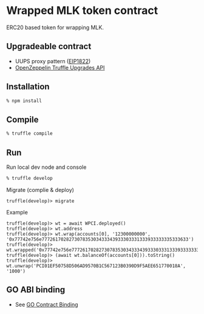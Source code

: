 # Wrapped MLK token contract

ERC20 based token for wrapping MLK.

## Upgradeable contract

- UUPS proxy pattern ([EIP1822](https://eips.ethereum.org/EIPS/eip-1822))
- [OpenZeppelin Truffle Upgrades API](https://docs.openzeppelin.com/upgrades-plugins/1.x/api-truffle-upgrades)

## Installation

```sh
% npm install
```

## Compile

```sh
% truffle compile
```

## Run 

Run local dev node and console
```sh
% truffle develop
```

Migrate (complie & deploy)
```
truffle(develop)> migrate
```

Example
```
truffle(develop)> wt = await WPCI.deployed()
truffle(develop)> wt.address
truffle(develop)> wt.wrap(accounts[0], '12300000000', '0x77742e756e777261702827307835303433343933303331333933333335333633')
truffle(develop)> wt.wrapped('0x77742e756e777261702827307835303433343933303331333933333335333633')
truffle(develop)> (await wt.balanceOf(accounts[0])).toString()
truffle(develop)> wt.unwrap('PCI01EF50758D506AD9570B1C567123B0390D9F5AEE651770018A', '1000')
```

## GO ABI binding

- See [GO Contract Binding](https://geth.ethereum.org/docs/dapp/native-bindings)